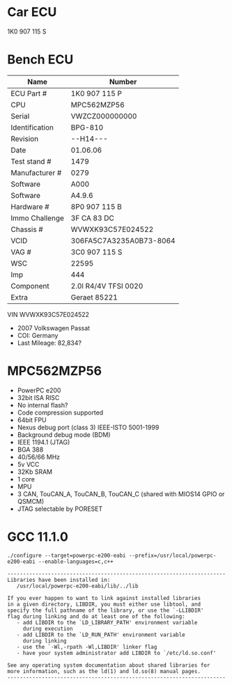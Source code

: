 # Car ECU

1K0 907 115 S

# Bench ECU

Name|Number
---|---
ECU Part #|1K0 907 115 P
CPU|MPC562MZP56
Serial|VWZCZ000000000
Identification|BPG-810
Revision|\-\-H14\-\-\-
Date|01.06.06
Test stand #|1479
Manufacturer #|0279
Software|A000
Software|A4.9.6
Hardware #|8P0 907 115 B
Immo Challenge|3F CA 83 DC
Chassis #|WVWXK93C57E024522
VCID|306FA5C7A3235A0B73-8064
VAG #|3C0 907 115 S
WSC|22595
Imp|444
Component|2.0l R4/4V TFSI 0020
Extra|Geraet 85221

VIN WVWXK93C57E024522

- 2007 Volkswagen Passat
- COI: Germany
- Last Mileage: 82,834?

# MPC562MZP56

- PowerPC e200
- 32bit ISA RISC
- No internal flash?
- Code compression supported
- 64bit FPU
- Nexus debug port (class 3) IEEE-ISTO 5001-1999
- Background debug mode (BDM)
- IEEE 1194.1 (JTAG)
- BGA 388
- 40/56/66 MHz
- 5v VCC
- 32Kb SRAM
- 1 core
- MPU
- 3 CAN, TouCAN_A, TouCAN_B, TouCAN_C (shared with MIOS14 GPIO or QSMCM)
- JTAG selectable by PORESET

# GCC 11.1.0

`./configure --target=powerpc-e200-eabi --prefix=/usr/local/powerpc-e200-eabi --enable-languages=c,c++`

```
----------------------------------------------------------------------
Libraries have been installed in:
   /usr/local/powerpc-e200-eabi/lib/../lib

If you ever happen to want to link against installed libraries
in a given directory, LIBDIR, you must either use libtool, and
specify the full pathname of the library, or use the `-LLIBDIR'
flag during linking and do at least one of the following:
   - add LIBDIR to the `LD_LIBRARY_PATH' environment variable
     during execution
   - add LIBDIR to the `LD_RUN_PATH' environment variable
     during linking
   - use the `-Wl,-rpath -Wl,LIBDIR' linker flag
   - have your system administrator add LIBDIR to `/etc/ld.so.conf'

See any operating system documentation about shared libraries for
more information, such as the ld(1) and ld.so(8) manual pages.
----------------------------------------------------------------------
```